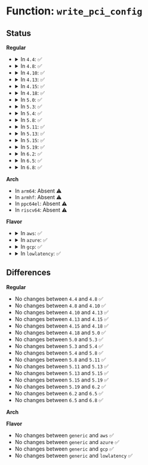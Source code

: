 # Function: <code>write_pci_config</code>

## Status
<b>Regular</b>
<ul>
<li>
<details>
<summary>In <code>4.4</code>: ✅</summary>

```c
void write_pci_config(u8 bus, u8 slot, u8 func, u8 offset, u32 val);
```

**Collision:** Unique Global

**Inline:** No

**Transformation:** False

**Instances:**

```
In arch/x86/pci/early.c (ffffffff816fa900)
Location: arch/x86/pci/early.c:34
Inline: False
Direct callers:
  - arch/x86/kernel/early-quirks.c:fix_hypertransport_config
  - arch/x86/kernel/aperture_64.c:early_gart_iommu_check
  - arch/x86/kernel/aperture_64.c:gart_iommu_hole_init
  - arch/x86/kernel/aperture_64.c:gart_iommu_hole_init
  - arch/x86/kernel/aperture_64.c:gart_iommu_hole_init
  - drivers/usb/early/ehci-dbgp.c:nvidia_set_debug_port
  - arch/x86/pci/amd_bus.c:amd_postcore_init
```
**Symbols:**

```
ffffffff816fa900-ffffffff816fa93d: write_pci_config (STB_GLOBAL)
```
</details>
</li>
<li>
<details>
<summary>In <code>4.8</code>: ✅</summary>

```c
void write_pci_config(u8 bus, u8 slot, u8 func, u8 offset, u32 val);
```

**Collision:** Unique Global

**Inline:** No

**Transformation:** False

**Instances:**

```
In arch/x86/pci/early.c (ffffffff8175f780)
Location: arch/x86/pci/early.c:34
Inline: False
Direct callers:
  - arch/x86/kernel/early-quirks.c:fix_hypertransport_config
  - arch/x86/kernel/aperture_64.c:gart_iommu_hole_init
  - arch/x86/kernel/aperture_64.c:gart_iommu_hole_init
  - arch/x86/kernel/aperture_64.c:gart_iommu_hole_init
  - arch/x86/kernel/aperture_64.c:early_gart_iommu_check
  - drivers/usb/early/ehci-dbgp.c:nvidia_set_debug_port
  - arch/x86/pci/amd_bus.c:amd_postcore_init
```
**Symbols:**

```
ffffffff8175f780-ffffffff8175f7bd: write_pci_config (STB_GLOBAL)
```
</details>
</li>
<li>
<details>
<summary>In <code>4.10</code>: ✅</summary>

```c
void write_pci_config(u8 bus, u8 slot, u8 func, u8 offset, u32 val);
```

**Collision:** Unique Global

**Inline:** No

**Transformation:** False

**Instances:**

```
In arch/x86/pci/early.c (ffffffff8178bcc0)
Location: arch/x86/pci/early.c:34
Inline: False
Direct callers:
  - arch/x86/kernel/early-quirks.c:fix_hypertransport_config
  - arch/x86/kernel/aperture_64.c:gart_iommu_hole_init
  - arch/x86/kernel/aperture_64.c:gart_iommu_hole_init
  - arch/x86/kernel/aperture_64.c:gart_iommu_hole_init
  - arch/x86/kernel/aperture_64.c:early_gart_iommu_check
  - drivers/usb/early/ehci-dbgp.c:nvidia_set_debug_port
  - arch/x86/pci/amd_bus.c:amd_postcore_init
```
**Symbols:**

```
ffffffff8178bcc0-ffffffff8178bcfd: write_pci_config (STB_GLOBAL)
```
</details>
</li>
<li>
<details>
<summary>In <code>4.13</code>: ✅</summary>

```c
void write_pci_config(u8 bus, u8 slot, u8 func, u8 offset, u32 val);
```

**Collision:** Unique Global

**Inline:** No

**Transformation:** False

**Instances:**

```
In arch/x86/pci/early.c (ffffffff817aac80)
Location: arch/x86/pci/early.c:34
Inline: False
Direct callers:
  - arch/x86/kernel/early-quirks.c:fix_hypertransport_config
  - arch/x86/kernel/aperture_64.c:gart_iommu_hole_init
  - arch/x86/kernel/aperture_64.c:gart_iommu_hole_init
  - arch/x86/kernel/aperture_64.c:gart_iommu_hole_init
  - arch/x86/kernel/aperture_64.c:early_gart_iommu_check
  - drivers/usb/early/ehci-dbgp.c:nvidia_set_debug_port
  - arch/x86/pci/amd_bus.c:amd_postcore_init
```
**Symbols:**

```
ffffffff817aac80-ffffffff817aacbd: write_pci_config (STB_GLOBAL)
```
</details>
</li>
<li>
<details>
<summary>In <code>4.15</code>: ✅</summary>

```c
void write_pci_config(u8 bus, u8 slot, u8 func, u8 offset, u32 val);
```

**Collision:** Unique Global

**Inline:** No

**Transformation:** False

**Instances:**

```
In arch/x86/pci/early.c (ffffffff81822170)
Location: arch/x86/pci/early.c:35
Inline: False
Direct callers:
  - arch/x86/kernel/early-quirks.c:fix_hypertransport_config
  - arch/x86/kernel/aperture_64.c:gart_iommu_hole_init
  - arch/x86/kernel/aperture_64.c:gart_iommu_hole_init
  - arch/x86/kernel/aperture_64.c:gart_iommu_hole_init
  - arch/x86/kernel/aperture_64.c:early_gart_iommu_check
  - drivers/usb/early/ehci-dbgp.c:nvidia_set_debug_port
  - arch/x86/pci/amd_bus.c:amd_postcore_init
```
**Symbols:**

```
ffffffff81822170-ffffffff818221ad: write_pci_config (STB_GLOBAL)
```
</details>
</li>
<li>
<details>
<summary>In <code>4.18</code>: ✅</summary>

```c
void write_pci_config(u8 bus, u8 slot, u8 func, u8 offset, u32 val);
```

**Collision:** Unique Global

**Inline:** No

**Transformation:** False

**Instances:**

```
In arch/x86/pci/early.c (ffffffff8186c440)
Location: arch/x86/pci/early.c:35
Inline: False
Direct callers:
  - arch/x86/kernel/early-quirks.c:ati_bugs
  - arch/x86/kernel/early-quirks.c:fix_hypertransport_config
  - arch/x86/kernel/early_printk.c:setup_early_printk
  - arch/x86/kernel/aperture_64.c:gart_iommu_hole_init
  - arch/x86/kernel/aperture_64.c:gart_iommu_hole_init
  - arch/x86/kernel/aperture_64.c:gart_iommu_hole_init
  - arch/x86/kernel/aperture_64.c:early_gart_iommu_check
  - drivers/usb/early/ehci-dbgp.c:nvidia_set_debug_port
  - arch/x86/pci/amd_bus.c:amd_postcore_init
```
**Symbols:**

```
ffffffff8186c440-ffffffff8186c47e: write_pci_config (STB_GLOBAL)
```
</details>
</li>
<li>
<details>
<summary>In <code>5.0</code>: ✅</summary>

```c
void write_pci_config(u8 bus, u8 slot, u8 func, u8 offset, u32 val);
```

**Collision:** Unique Global

**Inline:** No

**Transformation:** False

**Instances:**

```
In arch/x86/pci/early.c (ffffffff8188c520)
Location: arch/x86/pci/early.c:35
Inline: False
Direct callers:
  - arch/x86/kernel/early-quirks.c:ati_bugs
  - arch/x86/kernel/early-quirks.c:fix_hypertransport_config
  - arch/x86/kernel/early_printk.c:setup_early_printk
  - arch/x86/kernel/aperture_64.c:gart_iommu_hole_init
  - arch/x86/kernel/aperture_64.c:gart_iommu_hole_init
  - arch/x86/kernel/aperture_64.c:gart_iommu_hole_init
  - arch/x86/kernel/aperture_64.c:early_gart_iommu_check
  - drivers/usb/early/ehci-dbgp.c:nvidia_set_debug_port
  - drivers/usb/early/xhci-dbc.c:early_xdbc_parse_parameter
  - drivers/usb/early/xhci-dbc.c:early_xdbc_parse_parameter
  - drivers/usb/early/xhci-dbc.c:early_xdbc_parse_parameter
  - drivers/usb/early/xhci-dbc.c:early_xdbc_parse_parameter
  - arch/x86/pci/amd_bus.c:amd_postcore_init
```
**Symbols:**

```
ffffffff8188c520-ffffffff8188c55e: write_pci_config (STB_GLOBAL)
```
</details>
</li>
<li>
<details>
<summary>In <code>5.3</code>: ✅</summary>

```c
void write_pci_config(u8 bus, u8 slot, u8 func, u8 offset, u32 val);
```

**Collision:** Unique Global

**Inline:** No

**Transformation:** False

**Instances:**

```
In arch/x86/pci/early.c (ffffffff818d6e60)
Location: arch/x86/pci/early.c:35
Inline: False
Direct callers:
  - arch/x86/kernel/early-quirks.c:ati_bugs
  - arch/x86/kernel/early-quirks.c:fix_hypertransport_config
  - arch/x86/kernel/early_printk.c:setup_early_printk
  - arch/x86/kernel/early_printk.c:setup_early_printk
  - arch/x86/kernel/aperture_64.c:gart_iommu_hole_init
  - arch/x86/kernel/aperture_64.c:gart_iommu_hole_init
  - arch/x86/kernel/aperture_64.c:gart_iommu_hole_init
  - arch/x86/kernel/aperture_64.c:early_gart_iommu_check
  - drivers/usb/early/ehci-dbgp.c:nvidia_set_debug_port
  - drivers/usb/early/xhci-dbc.c:early_xdbc_parse_parameter
  - drivers/usb/early/xhci-dbc.c:early_xdbc_parse_parameter
  - drivers/usb/early/xhci-dbc.c:early_xdbc_parse_parameter
  - drivers/usb/early/xhci-dbc.c:early_xdbc_parse_parameter
  - arch/x86/pci/amd_bus.c:amd_postcore_init
```
**Symbols:**

```
ffffffff818d6e60-ffffffff818d6e9e: write_pci_config (STB_GLOBAL)
```
</details>
</li>
<li>
<details>
<summary>In <code>5.4</code>: ✅</summary>

```c
void write_pci_config(u8 bus, u8 slot, u8 func, u8 offset, u32 val);
```

**Collision:** Unique Global

**Inline:** No

**Transformation:** False

**Instances:**

```
In arch/x86/pci/early.c (ffffffff819091e0)
Location: arch/x86/pci/early.c:35
Inline: False
Direct callers:
  - arch/x86/kernel/early-quirks.c:ati_bugs
  - arch/x86/kernel/early-quirks.c:fix_hypertransport_config
  - arch/x86/kernel/early_printk.c:setup_early_printk
  - arch/x86/kernel/early_printk.c:setup_early_printk
  - arch/x86/kernel/aperture_64.c:gart_iommu_hole_init
  - arch/x86/kernel/aperture_64.c:gart_iommu_hole_init
  - arch/x86/kernel/aperture_64.c:gart_iommu_hole_init
  - arch/x86/kernel/aperture_64.c:early_gart_iommu_check
  - drivers/usb/early/ehci-dbgp.c:nvidia_set_debug_port
  - drivers/usb/early/xhci-dbc.c:early_xdbc_parse_parameter
  - drivers/usb/early/xhci-dbc.c:early_xdbc_parse_parameter
  - drivers/usb/early/xhci-dbc.c:early_xdbc_parse_parameter
  - drivers/usb/early/xhci-dbc.c:early_xdbc_parse_parameter
  - arch/x86/pci/amd_bus.c:amd_postcore_init
```
**Symbols:**

```
ffffffff819091e0-ffffffff8190921e: write_pci_config (STB_GLOBAL)
```
</details>
</li>
<li>
<details>
<summary>In <code>5.8</code>: ✅</summary>

```c
void write_pci_config(u8 bus, u8 slot, u8 func, u8 offset, u32 val);
```

**Collision:** Unique Global

**Inline:** No

**Transformation:** False

**Instances:**

```
In arch/x86/pci/early.c (ffffffff81bb9ac0)
Location: arch/x86/pci/early.c:35
Inline: False
Direct callers:
  - arch/x86/kernel/early-quirks.c:ati_bugs
  - arch/x86/kernel/early-quirks.c:fix_hypertransport_config
  - arch/x86/kernel/early_printk.c:early_pci_serial_init
  - arch/x86/kernel/aperture_64.c:gart_iommu_hole_init
  - arch/x86/kernel/aperture_64.c:gart_iommu_hole_init
  - arch/x86/kernel/aperture_64.c:gart_iommu_hole_init
  - arch/x86/kernel/aperture_64.c:early_gart_iommu_check
  - drivers/usb/early/ehci-dbgp.c:nvidia_set_debug_port
  - drivers/usb/early/xhci-dbc.c:xdbc_map_pci_mmio
  - drivers/usb/early/xhci-dbc.c:xdbc_map_pci_mmio
  - drivers/usb/early/xhci-dbc.c:xdbc_map_pci_mmio
  - drivers/usb/early/xhci-dbc.c:xdbc_map_pci_mmio
  - arch/x86/pci/amd_bus.c:pci_enable_pci_io_ecs
```
**Symbols:**

```
ffffffff81bb9ac0-ffffffff81bb9afe: write_pci_config (STB_GLOBAL)
```
</details>
</li>
<li>
<details>
<summary>In <code>5.11</code>: ✅</summary>

```c
void write_pci_config(u8 bus, u8 slot, u8 func, u8 offset, u32 val);
```

**Collision:** Unique Global

**Inline:** No

**Transformation:** False

**Instances:**

```
In arch/x86/pci/early.c (ffffffff81bce3c0)
Location: arch/x86/pci/early.c:35
Inline: False
Direct callers:
  - arch/x86/kernel/early-quirks.c:ati_bugs
  - arch/x86/kernel/early-quirks.c:fix_hypertransport_config
  - arch/x86/kernel/early_printk.c:early_pci_serial_init
  - arch/x86/kernel/aperture_64.c:gart_iommu_hole_init
  - arch/x86/kernel/aperture_64.c:gart_iommu_hole_init
  - arch/x86/kernel/aperture_64.c:gart_iommu_hole_init
  - arch/x86/kernel/aperture_64.c:early_gart_iommu_check
  - drivers/usb/early/ehci-dbgp.c:nvidia_set_debug_port
  - drivers/usb/early/xhci-dbc.c:xdbc_map_pci_mmio
  - drivers/usb/early/xhci-dbc.c:xdbc_map_pci_mmio
  - drivers/usb/early/xhci-dbc.c:xdbc_map_pci_mmio
  - drivers/usb/early/xhci-dbc.c:xdbc_map_pci_mmio
  - arch/x86/pci/amd_bus.c:pci_enable_pci_io_ecs
```
**Symbols:**

```
ffffffff81bce3c0-ffffffff81bce3fe: write_pci_config (STB_GLOBAL)
```
</details>
</li>
<li>
<details>
<summary>In <code>5.13</code>: ✅</summary>

```c
void write_pci_config(u8 bus, u8 slot, u8 func, u8 offset, u32 val);
```

**Collision:** Unique Global

**Inline:** No

**Transformation:** False

**Instances:**

```
In arch/x86/pci/early.c (ffffffff81bc1d80)
Location: arch/x86/pci/early.c:35
Inline: False
Direct callers:
  - arch/x86/kernel/early-quirks.c:ati_bugs
  - arch/x86/kernel/early-quirks.c:fix_hypertransport_config
  - arch/x86/kernel/early_printk.c:early_pci_serial_init
  - arch/x86/kernel/aperture_64.c:gart_iommu_hole_init
  - arch/x86/kernel/aperture_64.c:gart_iommu_hole_init
  - arch/x86/kernel/aperture_64.c:gart_iommu_hole_init
  - arch/x86/kernel/aperture_64.c:early_gart_iommu_check
  - drivers/usb/early/ehci-dbgp.c:nvidia_set_debug_port
  - drivers/usb/early/xhci-dbc.c:xdbc_map_pci_mmio
  - drivers/usb/early/xhci-dbc.c:xdbc_map_pci_mmio
  - drivers/usb/early/xhci-dbc.c:xdbc_map_pci_mmio
  - drivers/usb/early/xhci-dbc.c:xdbc_map_pci_mmio
  - arch/x86/pci/amd_bus.c:amd_postcore_init
```
**Symbols:**

```
ffffffff81bc1d80-ffffffff81bc1dbe: write_pci_config (STB_GLOBAL)
```
</details>
</li>
<li>
<details>
<summary>In <code>5.15</code>: ✅</summary>

```c
void write_pci_config(u8 bus, u8 slot, u8 func, u8 offset, u32 val);
```

**Collision:** Unique Global

**Inline:** No

**Transformation:** False

**Instances:**

```
In arch/x86/pci/early.c (ffffffff81c92390)
Location: arch/x86/pci/early.c:35
Inline: False
Direct callers:
  - arch/x86/kernel/early-quirks.c:ati_bugs
  - arch/x86/kernel/early-quirks.c:fix_hypertransport_config
  - arch/x86/kernel/early_printk.c:early_pci_serial_init
  - arch/x86/kernel/aperture_64.c:gart_iommu_hole_init
  - arch/x86/kernel/aperture_64.c:gart_iommu_hole_init
  - arch/x86/kernel/aperture_64.c:gart_iommu_hole_init
  - arch/x86/kernel/aperture_64.c:early_gart_iommu_check
  - drivers/usb/early/ehci-dbgp.c:nvidia_set_debug_port
  - drivers/usb/early/xhci-dbc.c:xdbc_map_pci_mmio
  - drivers/usb/early/xhci-dbc.c:xdbc_map_pci_mmio
  - drivers/usb/early/xhci-dbc.c:xdbc_map_pci_mmio
  - drivers/usb/early/xhci-dbc.c:xdbc_map_pci_mmio
  - arch/x86/pci/amd_bus.c:amd_postcore_init
```
**Symbols:**

```
ffffffff81c92390-ffffffff81c923ce: write_pci_config (STB_GLOBAL)
```
</details>
</li>
<li>
<details>
<summary>In <code>5.19</code>: ✅</summary>

```c
void write_pci_config(u8 bus, u8 slot, u8 func, u8 offset, u32 val);
```

**Collision:** Unique Global

**Inline:** No

**Transformation:** False

**Instances:**

```
In arch/x86/pci/early.c (ffffffff81e41a40)
Location: arch/x86/pci/early.c:35
Inline: False
Direct callers:
  - arch/x86/kernel/early-quirks.c:ati_bugs
  - arch/x86/kernel/early-quirks.c:fix_hypertransport_config
  - arch/x86/kernel/early_printk.c:early_pci_serial_init
  - arch/x86/kernel/aperture_64.c:gart_iommu_hole_init
  - arch/x86/kernel/aperture_64.c:gart_iommu_hole_init
  - arch/x86/kernel/aperture_64.c:gart_iommu_hole_init
  - arch/x86/kernel/aperture_64.c:early_gart_iommu_check
  - drivers/usb/early/ehci-dbgp.c:nvidia_set_debug_port
  - drivers/usb/early/xhci-dbc.c:xdbc_map_pci_mmio
  - drivers/usb/early/xhci-dbc.c:xdbc_map_pci_mmio
  - drivers/usb/early/xhci-dbc.c:xdbc_map_pci_mmio
  - drivers/usb/early/xhci-dbc.c:xdbc_map_pci_mmio
  - arch/x86/pci/amd_bus.c:amd_postcore_init
```
**Symbols:**

```
ffffffff81e41a40-ffffffff81e41a8f: write_pci_config (STB_GLOBAL)
```
</details>
</li>
<li>
<details>
<summary>In <code>6.2</code>: ✅</summary>

```c
void write_pci_config(u8 bus, u8 slot, u8 func, u8 offset, u32 val);
```

**Collision:** Unique Global

**Inline:** No

**Transformation:** False

**Instances:**

```
In arch/x86/pci/early.c (ffffffff8201c100)
Location: arch/x86/pci/early.c:35
Inline: False
Direct callers:
  - arch/x86/kernel/early-quirks.c:ati_bugs
  - arch/x86/kernel/early-quirks.c:fix_hypertransport_config
  - arch/x86/kernel/early_printk.c:early_pci_serial_init
  - arch/x86/kernel/aperture_64.c:gart_iommu_hole_init
  - arch/x86/kernel/aperture_64.c:gart_iommu_hole_init
  - arch/x86/kernel/aperture_64.c:gart_iommu_hole_init
  - arch/x86/kernel/aperture_64.c:early_gart_iommu_check
  - drivers/usb/early/ehci-dbgp.c:nvidia_set_debug_port
  - drivers/usb/early/xhci-dbc.c:xdbc_map_pci_mmio
  - drivers/usb/early/xhci-dbc.c:xdbc_map_pci_mmio
  - drivers/usb/early/xhci-dbc.c:xdbc_map_pci_mmio
  - drivers/usb/early/xhci-dbc.c:xdbc_map_pci_mmio
  - arch/x86/pci/amd_bus.c:amd_postcore_init
```
**Symbols:**

```
ffffffff8201c100-ffffffff8201c14f: write_pci_config (STB_GLOBAL)
```
</details>
</li>
<li>
<details>
<summary>In <code>6.5</code>: ✅</summary>

```c
void write_pci_config(u8 bus, u8 slot, u8 func, u8 offset, u32 val);
```

**Collision:** Unique Global

**Inline:** No

**Transformation:** False

**Instances:**

```
In arch/x86/pci/early.c (ffffffff8209c7a0)
Location: arch/x86/pci/early.c:35
Inline: False
Direct callers:
  - arch/x86/kernel/early-quirks.c:ati_bugs
  - arch/x86/kernel/early-quirks.c:fix_hypertransport_config
  - arch/x86/kernel/early_printk.c:early_pci_serial_init
  - arch/x86/kernel/aperture_64.c:gart_iommu_hole_init
  - arch/x86/kernel/aperture_64.c:gart_iommu_hole_init
  - arch/x86/kernel/aperture_64.c:gart_iommu_hole_init
  - arch/x86/kernel/aperture_64.c:early_gart_iommu_check
  - drivers/usb/early/ehci-dbgp.c:nvidia_set_debug_port
  - drivers/usb/early/xhci-dbc.c:xdbc_map_pci_mmio
  - drivers/usb/early/xhci-dbc.c:xdbc_map_pci_mmio
  - drivers/usb/early/xhci-dbc.c:xdbc_map_pci_mmio
  - drivers/usb/early/xhci-dbc.c:xdbc_map_pci_mmio
  - arch/x86/pci/amd_bus.c:amd_postcore_init
```
**Symbols:**

```
ffffffff8209c7a0-ffffffff8209c7ef: write_pci_config (STB_GLOBAL)
```
</details>
</li>
<li>
<details>
<summary>In <code>6.8</code>: ✅</summary>

```c
void write_pci_config(u8 bus, u8 slot, u8 func, u8 offset, u32 val);
```

**Collision:** Unique Global

**Inline:** No

**Transformation:** False

**Instances:**

```
In arch/x86/pci/early.c (ffffffff82173f80)
Location: arch/x86/pci/early.c:35
Inline: False
Direct callers:
  - arch/x86/kernel/early-quirks.c:ati_bugs
  - arch/x86/kernel/early-quirks.c:fix_hypertransport_config
  - arch/x86/kernel/early_printk.c:early_pci_serial_init
  - arch/x86/kernel/aperture_64.c:gart_iommu_hole_init
  - arch/x86/kernel/aperture_64.c:gart_iommu_hole_init
  - arch/x86/kernel/aperture_64.c:gart_iommu_hole_init
  - arch/x86/kernel/aperture_64.c:early_gart_iommu_check
  - drivers/usb/early/ehci-dbgp.c:nvidia_set_debug_port
  - drivers/usb/early/xhci-dbc.c:xdbc_map_pci_mmio
  - drivers/usb/early/xhci-dbc.c:xdbc_map_pci_mmio
  - drivers/usb/early/xhci-dbc.c:xdbc_map_pci_mmio
  - drivers/usb/early/xhci-dbc.c:xdbc_map_pci_mmio
  - arch/x86/pci/amd_bus.c:amd_postcore_init
```
**Symbols:**

```
ffffffff82173f80-ffffffff82173fcf: write_pci_config (STB_GLOBAL)
```
</details>
</li>
</ul>
<b>Arch</b>
<ul>
<li>
In <code>arm64</code>: Absent ⚠️
</li>
<li>
In <code>armhf</code>: Absent ⚠️
</li>
<li>
In <code>ppc64el</code>: Absent ⚠️
</li>
<li>
In <code>riscv64</code>: Absent ⚠️
</li>
</ul>
<b>Flavor</b>
<ul>
<li>
<details>
<summary>In <code>aws</code>: ✅</summary>

```c
void write_pci_config(u8 bus, u8 slot, u8 func, u8 offset, u32 val);
```

**Collision:** Unique Global

**Inline:** No

**Transformation:** False

**Instances:**

```
In arch/x86/pci/early.c (ffffffff818a85a0)
Location: arch/x86/pci/early.c:35
Inline: False
Direct callers:
  - arch/x86/kernel/early-quirks.c:ati_bugs
  - arch/x86/kernel/early-quirks.c:fix_hypertransport_config
  - arch/x86/kernel/early_printk.c:setup_early_printk
  - arch/x86/kernel/early_printk.c:setup_early_printk
  - arch/x86/kernel/aperture_64.c:gart_iommu_hole_init
  - arch/x86/kernel/aperture_64.c:gart_iommu_hole_init
  - arch/x86/kernel/aperture_64.c:gart_iommu_hole_init
  - arch/x86/kernel/aperture_64.c:early_gart_iommu_check
  - drivers/usb/early/ehci-dbgp.c:nvidia_set_debug_port
  - arch/x86/pci/amd_bus.c:amd_postcore_init
```
**Symbols:**

```
ffffffff818a85a0-ffffffff818a85de: write_pci_config (STB_GLOBAL)
```
</details>
</li>
<li>
<details>
<summary>In <code>azure</code>: ✅</summary>

```c
void write_pci_config(u8 bus, u8 slot, u8 func, u8 offset, u32 val);
```

**Collision:** Unique Global

**Inline:** No

**Transformation:** False

**Instances:**

```
In arch/x86/pci/early.c (ffffffff81862fb0)
Location: arch/x86/pci/early.c:35
Inline: False
Direct callers:
  - arch/x86/kernel/early-quirks.c:ati_bugs
  - arch/x86/kernel/early-quirks.c:fix_hypertransport_config
  - arch/x86/kernel/early_printk.c:setup_early_printk
  - arch/x86/kernel/early_printk.c:setup_early_printk
  - arch/x86/kernel/aperture_64.c:gart_iommu_hole_init
  - arch/x86/kernel/aperture_64.c:gart_iommu_hole_init
  - arch/x86/kernel/aperture_64.c:gart_iommu_hole_init
  - arch/x86/kernel/aperture_64.c:early_gart_iommu_check
  - drivers/usb/early/ehci-dbgp.c:nvidia_set_debug_port
  - arch/x86/pci/amd_bus.c:amd_postcore_init
```
**Symbols:**

```
ffffffff81862fb0-ffffffff81862fee: write_pci_config (STB_GLOBAL)
```
</details>
</li>
<li>
<details>
<summary>In <code>gcp</code>: ✅</summary>

```c
void write_pci_config(u8 bus, u8 slot, u8 func, u8 offset, u32 val);
```

**Collision:** Unique Global

**Inline:** No

**Transformation:** False

**Instances:**

```
In arch/x86/pci/early.c (ffffffff818f9c00)
Location: arch/x86/pci/early.c:35
Inline: False
Direct callers:
  - arch/x86/kernel/early-quirks.c:ati_bugs
  - arch/x86/kernel/early-quirks.c:fix_hypertransport_config
  - arch/x86/kernel/early_printk.c:setup_early_printk
  - arch/x86/kernel/early_printk.c:setup_early_printk
  - arch/x86/kernel/aperture_64.c:gart_iommu_hole_init
  - arch/x86/kernel/aperture_64.c:gart_iommu_hole_init
  - arch/x86/kernel/aperture_64.c:gart_iommu_hole_init
  - arch/x86/kernel/aperture_64.c:early_gart_iommu_check
  - drivers/usb/early/ehci-dbgp.c:nvidia_set_debug_port
  - arch/x86/pci/amd_bus.c:amd_postcore_init
```
**Symbols:**

```
ffffffff818f9c00-ffffffff818f9c3e: write_pci_config (STB_GLOBAL)
```
</details>
</li>
<li>
<details>
<summary>In <code>lowlatency</code>: ✅</summary>

```c
void write_pci_config(u8 bus, u8 slot, u8 func, u8 offset, u32 val);
```

**Collision:** Unique Global

**Inline:** No

**Transformation:** False

**Instances:**

```
In arch/x86/pci/early.c (ffffffff8191ad60)
Location: arch/x86/pci/early.c:35
Inline: False
Direct callers:
  - arch/x86/kernel/early-quirks.c:ati_bugs
  - arch/x86/kernel/early-quirks.c:fix_hypertransport_config
  - arch/x86/kernel/early_printk.c:setup_early_printk
  - arch/x86/kernel/early_printk.c:setup_early_printk
  - arch/x86/kernel/aperture_64.c:gart_iommu_hole_init
  - arch/x86/kernel/aperture_64.c:gart_iommu_hole_init
  - arch/x86/kernel/aperture_64.c:gart_iommu_hole_init
  - arch/x86/kernel/aperture_64.c:early_gart_iommu_check
  - drivers/usb/early/ehci-dbgp.c:nvidia_set_debug_port
  - drivers/usb/early/xhci-dbc.c:early_xdbc_parse_parameter
  - drivers/usb/early/xhci-dbc.c:early_xdbc_parse_parameter
  - drivers/usb/early/xhci-dbc.c:early_xdbc_parse_parameter
  - drivers/usb/early/xhci-dbc.c:early_xdbc_parse_parameter
  - arch/x86/pci/amd_bus.c:amd_postcore_init
```
**Symbols:**

```
ffffffff8191ad60-ffffffff8191ad9e: write_pci_config (STB_GLOBAL)
```
</details>
</li>
</ul>

## Differences
<b>Regular</b>
<ul>
<li>
No changes between <code>4.4</code> and <code>4.8</code> ✅
</li>
<li>
No changes between <code>4.8</code> and <code>4.10</code> ✅
</li>
<li>
No changes between <code>4.10</code> and <code>4.13</code> ✅
</li>
<li>
No changes between <code>4.13</code> and <code>4.15</code> ✅
</li>
<li>
No changes between <code>4.15</code> and <code>4.18</code> ✅
</li>
<li>
No changes between <code>4.18</code> and <code>5.0</code> ✅
</li>
<li>
No changes between <code>5.0</code> and <code>5.3</code> ✅
</li>
<li>
No changes between <code>5.3</code> and <code>5.4</code> ✅
</li>
<li>
No changes between <code>5.4</code> and <code>5.8</code> ✅
</li>
<li>
No changes between <code>5.8</code> and <code>5.11</code> ✅
</li>
<li>
No changes between <code>5.11</code> and <code>5.13</code> ✅
</li>
<li>
No changes between <code>5.13</code> and <code>5.15</code> ✅
</li>
<li>
No changes between <code>5.15</code> and <code>5.19</code> ✅
</li>
<li>
No changes between <code>5.19</code> and <code>6.2</code> ✅
</li>
<li>
No changes between <code>6.2</code> and <code>6.5</code> ✅
</li>
<li>
No changes between <code>6.5</code> and <code>6.8</code> ✅
</li>
</ul>
<b>Arch</b>
<ul>
</ul>
<b>Flavor</b>
<ul>
<li>
No changes between <code>generic</code> and <code>aws</code> ✅
</li>
<li>
No changes between <code>generic</code> and <code>azure</code> ✅
</li>
<li>
No changes between <code>generic</code> and <code>gcp</code> ✅
</li>
<li>
No changes between <code>generic</code> and <code>lowlatency</code> ✅
</li>
</ul>
